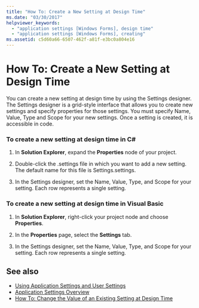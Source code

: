 ```yaml
---
title: "How To: Create a New Setting at Design Time"
ms.date: "03/30/2017"
helpviewer_keywords: 
  - "application settings [Windows Forms], design time"
  - "application settings [Windows Forms], creating"
ms.assetid: c5d60a66-6507-462f-a81f-e3bc0a804e16
---
```

# How To: Create a New Setting at Design Time
You can create a new setting at design time by using the Settings designer. The Settings designer is a grid-style interface that allows you to create new settings and specify properties for those settings. You must specify Name, Value, Type and Scope for your new settings. Once a setting is created, it is accessible in code.  
  
### To create a new setting at design time in C\#
  
1. In **Solution Explorer**, expand the **Properties** node of your project.  
  
2. Double-click the .settings file in which you want to add a new setting. The default name for this file is Settings.settings.  
  
3. In the Settings designer, set the Name, Value, Type, and Scope for your setting. Each row represents a single setting.  
  
### To create a new setting at design time in Visual Basic  
  
1. In **Solution Explorer**, right-click your project node and choose **Properties**.  
  
2. In the **Properties** page, select the **Settings** tab.  
  
3. In the Settings designer, set the Name, Value, Type, and Scope for your setting. Each row represents a single setting.  
  
## See also

- [Using Application Settings and User Settings](using-application-settings-and-user-settings.md)
- [Application Settings Overview](application-settings-overview.md)
- [How To: Change the Value of an Existing Setting at Design Time](how-to-change-the-value-of-an-existing-setting-at-design-time.md)
